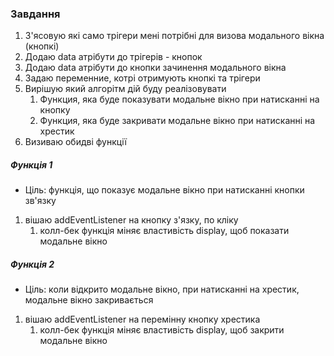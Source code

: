 ### Завдання

1. З'ясовую які само трігери мені потрібні для визова модального вікна (кнопкі)
2. Додаю data атрібути до трігерів - кнопок
3. Додаю data атрібути до кнопки зачинення модального вікна
4. Задаю переменние, котрі отримують кнопкі та трігери
5. Вирішую який алгорітм дій буду реалізовувати
   1. Функция, яка буде показувати модальне вікно при натисканні на кнопку
   2. Функция, яка буде закривати модальне вікно при натисканні на хрестик
6. Визиваю обидві функції

##### Функція 1
* Ціль: функція, що показує модальне вікно при натисканні кнопки зв'язку

1. вішаю addEventListener на кнопку з'язку, по кліку
   1. колл-бек функція міняє властивість display, щоб показати модальне вікно

##### Функція 2
* Ціль: коли відкрито модальне вікно, при натисканні на хрестик, модальне вікно закривається

1. вішаю addEventListener на перемінну кнопку хрестика
   1. колл-бек функція міняє властивість display, щоб закрити модальне вікно

